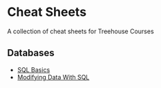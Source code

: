 # Cheat Sheets

A collection of cheat sheets for Treehouse Courses


## Databases

* [SQL Basics](sql_basics/cheatsheet.md)
* [Modifying Data With SQL](modifying_data_with_sql/cheatsheet.md)